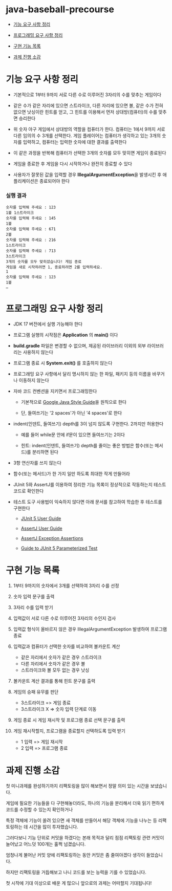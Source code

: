 # java-baseball-precourse

- [기능 요구 사항 정리](#기능-요구-사항-정리)

- [프로그래밍 요구 사항 정리](#프로그래밍-요구-사항-정리)

- [구현 기능 목록](#구현-기능-목록)

- [과제 진행 소감](#과제-진행-소감)

# 기능 요구 사항 정리

- 기본적으로 1부터 9까지 서로 다른 수로 이루어진 3자리의 수를 맞추는 게임이다

- 같은 수가 같은 자리에 있으면 스트라이크, 다른 자리에 있으면 볼, 같은 수가 전혀 없으면 낫싱이란 힌트를 얻고, 그 힌트를 이용해서 먼저 상대방(컴퓨터)의
수를 맞추면 승리한다

- 위 숫자 야구 게임에서 상대방의 역할을 컴퓨터가 한다. 컴퓨터는 1에서 9까지 서로 다른 임의의 수 3개를 선택한다. 게임 플레이어는 컴퓨터가 생각하고 있는
3개의 숫자를 입력하고, 컴퓨터는 입력한 숫자에 대한 결과를 출력한다

- 이 같은 과정을 반복해 컴퓨터가 선택한 3개의 숫자를 모두 맞히면 게임이 종료된다

- 게임을 종료한 후 게임을 다시 시작하거나 완전히 종료할 수 있다

- 사용자가 잘못된 값을 입력할 경우 **IllegalArgumentException**을 발생시킨 후 애플리케이션은 종료되어야 한다

### 실행 결과
```
숫자를 입력해 주세요 : 123
1볼 1스트라이크
숫자를 입력해 주세요 : 145
1볼
숫자를 입력해 주세요 : 671
2볼
숫자를 입력해 주세요 : 216
1스트라이크
숫자를 입력해 주세요 : 713
3스트라이크
3개의 숫자를 모두 맞히셨습니다! 게임 종료
게임을 새로 시작하려면 1, 종료하려면 2를 입력하세요.
1
숫자를 입력해 주세요 : 123
1볼
…
```
# 프로그래밍 요구 사항 정리

- JDK 17 버전에서 실행 가능해야 한다

- 프로그램 실행의 시작점은 **Application** 의 **main()** 이다

- **build.gradle** 파일은 변경할 수 없으며, 제공된 라이브러리 이외의 외부 라이브러리는 사용하지 않는다

- 프로그램 종료 시 **System.exit()** 를 호출하지 않는다

- 프로그래밍 요구 사항에서 달리 명시하지 않는 한 파일, 패키지 등의 이름을 바꾸거나 이동하지 않는다

- 자바 코드 컨벤션을 지키면서 프로그래밍한다

    - 기본적으로 [Google Java Style Guide](https://google.github.io/styleguide/javaguide.html)을 원칙으로 한다

    - 단, 들여쓰기는 '2 spaces'가 아닌 '4 spaces'로 한다

- indent(인덴트, 들여쓰기) depth를 3이 넘지 않도록 구현한다. 2까지만 허용한다

    - 예를 들어 while문 안에 if문이 있으면 들여쓰기는 2이다

    - 힌트: indent(인덴트, 들여쓰기) depth를 줄이는 좋은 방법은 함수(또는 메서드)를 분리하면 된다

- 3항 연산자를 쓰지 않는다

- 함수(또는 메서드)가 한 가지 일만 하도록 최대한 작게 만들어라

- JUnit 5와 AssertJ를 이용하여 정리한 기능 목록이 정상적으로 작동하는지 테스트 코드로 확인한다

- 테스트 도구 사용법이 익숙하지 않다면 아래 문서를 참고하여 학습한 후 테스트를 구현한다

    - [JUnit 5 User Guide](https://junit.org/junit5/docs/current/user-guide/)

    - [AssertJ User Guide](https://assertj.github.io/doc/)

    - [AssertJ Exception Assertions](https://www.baeldung.com/assertj-exception-assertion)

    - [Guide to JUnit 5 Parameterized Test](https://www.baeldung.com/parameterized-tests-junit-5)

# 구현 기능 목록

1. 1부터 9까지의 숫자에서 3개를 선택하여 3자리 수를 선정

2. 숫자 입력 문구를 출력
    
3. 3자리 수를 입력 받기

4. 입력값이 서로 다른 수로 이루어진 3자리의 수인지 검사

5. 입력값 형식이 올바르지 않은 경우 IllegalArgumentException 발생하여 프로그램 종료

6. 입력값과 컴퓨터가 선택한 숫자를 비교하여 볼카운트 계산
    * 같은 자리에서 숫자가 같은 경우 스트라이크 
    * 다른 자리에서 숫자가 같은 경우 볼
    * 스트라이크와 볼 모두 없는 경우 낫싱

7. 볼카운트 계산 결과를 통해 힌트 문구를 출력

8. 게임의 승패 유무를 판단
    * 3스트라이크 => 게임 종료
    * 3스트라이크 X => 숫자 입력 단계로 이동

9. 게임 종료 시 게임 재시작 및 프로그램 종료 선택 문구를 출력
    
10. 게임 재시작할지, 프로그램을 종료할지 선택하도록 입력 받기 
    * 1 입력 => 게임 재시작
    * 2 입력 => 프로그램 종료

# 과제 진행 소감
첫 미니과제를 완성하기까지 리팩토링을 많이 해보면서 정말 의미 있는 시간을 보냈습니다.

게임에 필요한 기능들을 다 구현해놓더라도, 하나의 기능을 분리해서 더욱 읽기 편하게 코드를 수정할 수 있는지 확인하거나

특정 객체에 기능이 쏠려 있으면 새 객체를 만들어서 해당 객체에 기능을 나누는 등 리팩토링하는 데 시간을 많이 투자했습니다.

그러다보니 기능 단위로 커밋을 하겠다는 본래 목적과 달리 점점 리팩토링 관련 커밋이 늘어났고 어느덧 100개는 훌쩍 넘겼습니다.

엄청나게 불어난 커밋 양에 리팩토링하는 동안 커밋은 좀 줄여야겠다 생각이 들었습니다.

하지만 리팩토링을 거듭해보고 나니 코드를 보는 능력을 기를 수 있었습니다.

첫 시작에 기대 이상으로 배운 게 많으니 앞으로의 과제는 어떠할지 기대됩니다!
